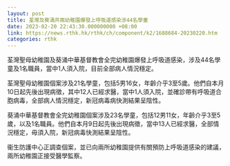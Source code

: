 ```yaml
---
layout: post
title: 荃灣及葵涌共兩幼稚園爆發上呼吸道感染涉44名學童
date: 2023-02-20 22:43:30.000000000 +08:00
link: https://news.rthk.hk/rthk/ch/component/k2/1688684-20230220.htm
categories: rthk
---
```


荃灣聖母幼稚園及葵涌中華基督教會全完幼稚園爆發上呼吸道感染，涉及44名學童及1名職員，當中1人須入院，目前全部病人情況穩定。

荃灣聖母幼稚園個案涉及21名學童，包括5男16女，年齡介乎3至5歲。他們自本月10日起先後出現病徵，其中12人已經求醫，當中1人須入院，並確診帶有呼吸道合胞病毒，全部病人情況穩定，新冠病毒病快測結果呈陰性。

葵涌中華基督教會全完幼稚園個案涉及23名學童，包括12男11女，年齡介乎3至5歲，以及1名職員。他們自本月9日起先後出現病徵，當中13人已經求醫，全部情況穩定，毋須入院，新冠病毒快測結果呈陰性。
 
衞生防護中心正調查個案，並已向兩所幼稚園提供有關預防上呼吸道感染的建議，兩所幼稚園正接受醫學監察。
